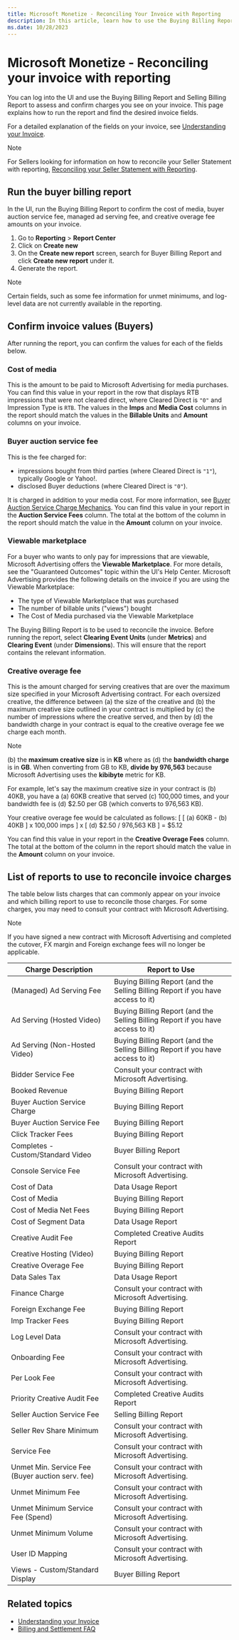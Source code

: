 ```yaml
---
title: Microsoft Monetize - Reconciling Your Invoice with Reporting
description: In this article, learn how to use the Buying Billing Report and Selling Billing Report to assess and confirm charges on your invoice.
ms.date: 10/28/2023
---
```


# Microsoft Monetize - Reconciling your invoice with reporting

You can log into the UI and use the Buying Billing Report and Selling Billing Report to assess and confirm charges you see on your invoice. This page explains how to run the report and find the desired invoice fields.

For a detailed explanation of the fields on your invoice, see [Understanding your Invoice](understanding-your-invoice.md).

> [!NOTE]
> For Sellers looking for information on how to reconcile your Seller Statement with reporting, [Reconciling your Seller Statement with Reporting](reconciling-your-seller-statement-with-reporting.md).

## Run the buyer billing report

In the UI, run the Buying Billing Report to confirm the cost of media, buyer auction service fee, managed ad serving fee, and creative overage fee amounts on your invoice.

1. Go to **Reporting** > **Report Center**
2. Click on **Create new**
3. On the **Create new report** screen, search for Buyer Billing Report and click **Create new report** under it.
4. Generate the report.

> [!NOTE]
> Certain fields, such as some fee information for unmet minimums, and log-level data are not currently available in the reporting.

## Confirm invoice values (Buyers)

After running the report, you can confirm the values for each of the fields below.

### Cost of media

This is the amount to be paid to Microsoft Advertising for media purchases. You can find this value in your report in the row that displays RTB impressions that were not cleared direct, where Cleared Direct is `"0"` and Impression Type is `RTB`. The values in the **Imps** and **Media Cost** columns in the report should match the values in the **Billable Units** and **Amount** columns on your invoice.

### Buyer auction service fee

This is the fee charged for:

- impressions bought from third parties (where Cleared Direct is `"1"`), typically Google or Yahoo!.
- disclosed Buyer deductions (where Cleared Direct is `"0"`).

It is charged in addition to your media cost. For more information, see [Buyer Auction Service Charge Mechanics](buyer-auction-service-charge-mechanics.md). You can find this value in your report in the **Auction Service Fees** column. The total at the bottom of the column in the report should match the value in the **Amount** column on your invoice.

### Viewable marketplace

For a buyer who wants to only pay for impressions that are viewable, Microsoft Advertising offers the **Viewable Marketplace**. For more details, see the "Guaranteed Outcomes" topic within the UI's Help Center. Microsoft Advertising provides the following details on the invoice if you are using the Viewable Marketplace:

- The type of Viewable Marketplace that was purchased
- The number of billable units ("views") bought
- The Cost of Media purchased via the Viewable Marketplace

The Buying Billing Report is to be used to reconcile the invoice. Before running the report, select **Clearing Event Units** (under **Metrics**) and **Clearing Event** (under **Dimensions**). This will ensure that the report contains the relevant information.

### Creative overage fee

This is the amount charged for serving creatives that are over the maximum size specified in your Microsoft Advertising contract. For each oversized creative, the difference between (a) the size of the creative and (b) the maximum creative size outlined in your contract is multiplied by (c) the number of impressions where the creative served, and then by (d) the bandwidth charge in your contract is equal to the creative overage fee we charge each month.

> [!NOTE]
> (b) the **maximum creative size** is in **KB** where as (d) the **bandwidth charge** is in **GB**. When converting from GB to KB, **divide by 976,563** because Microsoft Advertising uses the **kibibyte** metric for KB.

For example, let's say the maximum creative size in your contract is (b) 40KB, you have a (a) 60KB creative that served (c) 100,000 times, and your bandwidth fee is (d) $2.50 per GB (which converts to 976,563 KB).

Your creative overage fee would be calculated as follows: [ [ (a) 60KB - (b) 40KB ] x 100,000 imps ] x [ (d) $2.50 / 976,563 KB ] = $5.12

You can find this value in your report in the **Creative Overage Fees** column. The total at the bottom of the column in the report should match the value in the **Amount** column on your invoice.

## List of reports to use to reconcile invoice charges

The table below lists charges that can commonly appear on your invoice and which billing report to use to reconcile those charges. For some charges, you may need to consult your contract with Microsoft Advertising.

> [!NOTE]
> If you have signed a new contract with Microsoft Advertising and completed the cutover, FX margin and Foreign exchange fees will no longer be applicable.

| Charge Description | Report to Use |
|---|---|
| (Managed) Ad Serving Fee | Buying Billing Report (and the Selling Billing Report if you have access to it) |
| Ad Serving (Hosted Video) | Buying Billing Report (and the Selling Billing Report if you have access to it) |
| Ad Serving (Non-Hosted Video) | Buying Billing Report (and the Selling Billing Report if you have access to it) |
| Bidder Service Fee | Consult your contract with Microsoft Advertising. |
| Booked Revenue | Buying Billing Report |
| Buyer Auction Service Charge | Buying Billing Report |
| Buyer Auction Service Fee | Buying Billing Report |
| Click Tracker Fees | Buying Billing Report |
| Completes - Custom/Standard Video | Buyer Billing Report |
| Console Service Fee | Consult your contract with Microsoft Advertising. |
| Cost of Data | Data Usage Report |
| Cost of Media | Buying Billing Report |
| Cost of Media Net Fees | Buying Billing Report |
| Cost of Segment Data | Data Usage Report |
| Creative Audit Fee | Completed Creative Audits Report |
| Creative Hosting (Video) | Buying Billing Report |
| Creative Overage Fee | Buying Billing Report |
| Data Sales Tax | Data Usage Report |
| Finance Charge | Consult your contract with Microsoft Advertising. |
| Foreign Exchange Fee | Buying Billing Report |
| Imp Tracker Fees | Buying Billing Report |
| Log Level Data | Consult your contract with Microsoft Advertising. |
| Onboarding Fee | Consult your contract with Microsoft Advertising. |
| Per Look Fee | Consult your contract with Microsoft Advertising. |
| Priority Creative Audit Fee | Completed Creative Audits Report |
| Seller Auction Service Fee | Selling Billing Report |
| Seller Rev Share Minimum | Consult your contract with Microsoft Advertising. |
| Service Fee | Consult your contract with Microsoft Advertising. |
| Unmet Min. Service Fee (Buyer auction serv. fee) | Consult your contract with Microsoft Advertising. |
| Unmet Minimum Fee | Consult your contract with Microsoft Advertising. |
| Unmet Minimum Service Fee (Spend) | Consult your contract with Microsoft Advertising. |
| Unmet Minimum Volume | Consult your contract with Microsoft Advertising. |
| User ID Mapping | Consult your contract with Microsoft Advertising. |
| Views - Custom/Standard Display | Buyer Billing Report |

## Related topics

- [Understanding your Invoice](understanding-your-invoice.md)
- [Billing and Settlement FAQ](billing-faq.md)
